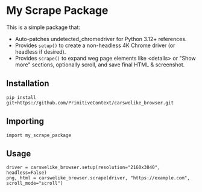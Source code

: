 # My Scrape Package

This is a simple package that:
- Auto-patches undetected_chromedriver for Python 3.12+ references.
- Provides `setup()` to create a non-headless 4K Chrome driver (or headless if desired).
- Provides `scrape()` to expand weg page elements like \<details\> or "Show more" sections, optionally scroll,
  and save final HTML & screenshot.

## Installation

    pip install git+https://github.com/PrimitiveContext/carswelike_browser.git

## Importing

    import my_scrape_package

## Usage

    driver = carswelike_browser.setup(resolution="2160x3840", headless=False)
    png, html = carswelike_browser.scrape(driver, "https://example.com", scroll_mode="scroll")
